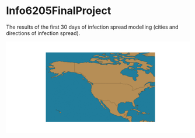 # Info6205FinalProject




The results of the first 30 days of infection spread modelling (cities and directions of infection spread).

<img src="output/disease-spread.gif" alt="drawing" width="1500"/>
